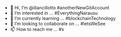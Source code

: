 - 👋 Hi, I’m @illancillotto #anotherNewGitAccount
- 👀 I’m interested in ... #EverythingNarausu
- 🌱 I’m currently learning ... #blockchainTechnology
- 💞️ I’m looking to collaborate on ... #letsWeSee
- 📫 How to reach me ... #x

<!---
illancillotto/illancillotto is a ✨ special ✨ repository because its `README.md` (this file) appears on your GitHub profile.
You can click the Preview link to take a look at your changes.
--->
